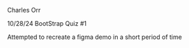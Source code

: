 Charles Orr

10/28/24
BootStrap Quiz #1

Attempted to recreate a figma demo in a short period of time

